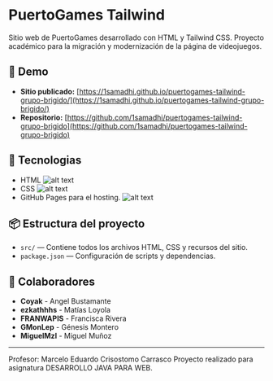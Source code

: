 # PuertoGames Tailwind

Sitio web de PuertoGames desarrollado con HTML y Tailwind CSS. Proyecto académico para la migración y modernización de la página de videojuegos.

## 🚀 Demo

- **Sitio publicado:** [https://1samadhi.github.io/puertogames-tailwind-grupo-brigido/](https://1samadhi.github.io/puertogames-tailwind-grupo-brigido/)
- **Repositorio:** [https://github.com/1samadhi/puertogames-tailwind-grupo-brigido](https://github.com/1samadhi/puertogames-tailwind-grupo-brigido)

## 🤖 Tecnologias 

- HTML 
![alt text](https://cdn.iconscout.com/icon/free/png-256/free-html5-41-1175209.png)
- CSS 
![alt text](https://cdn.iconscout.com/icon/free/png-256/free-css-37-226088.png)
- GitHub Pages para el hosting.
 ![alt text](https://cdn.iconscout.com/icon/free/png-256/free-github-10516009-8630395.png?f=webp)


## 📦 Estructura del proyecto

- `src/` — Contiene todos los archivos HTML, CSS y recursos del sitio.
- `package.json` — Configuración de scripts y dependencias.

## 👥 Colaboradores

- **Coyak** - Angel Bustamante
- **ezkathhhs** - Matías Loyola
- **FRANWAPIS** - Francisca Rivera
- **GMonLep** - Génesis Montero
- **MiguelMzl** - Miguel Muñoz

---

Profesor: Marcelo Eduardo Crisostomo Carrasco
Proyecto realizado para asignatura DESARROLLO JAVA PARA WEB.
